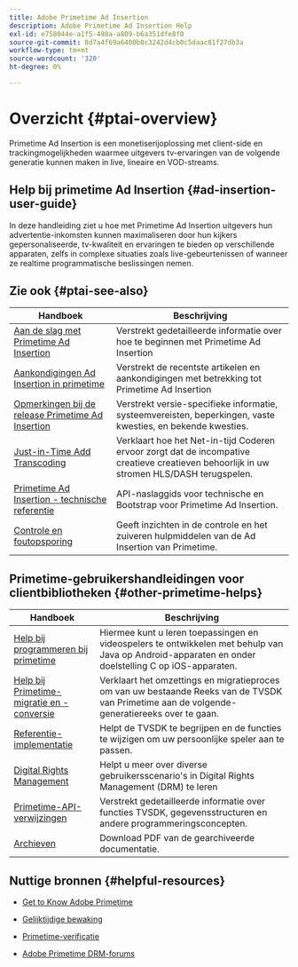 ```yaml
---
title: Adobe Primetime Ad Insertion
description: Adobe Primetime Ad Insertion Help
exl-id: e758044e-a1f5-498a-a809-b6a351dfe8f0
source-git-commit: 8d7a4f69a6400b0c3242d4cb0c5daac81f27db3a
workflow-type: tm+mt
source-wordcount: '320'
ht-degree: 0%

---
```


# Overzicht {#ptai-overview}

Primetime Ad Insertion is een monetiserijoplossing met client-side en trackingmogelijkheden waarmee uitgevers tv-ervaringen van de volgende generatie kunnen maken in live, lineaire en VOD-streams.

## Help bij primetime Ad Insertion {#ad-insertion-user-guide}

In deze handleiding ziet u hoe met Primetime Ad Insertion uitgevers hun advertentie-inkomsten kunnen maximaliseren door hun kijkers gepersonaliseerde, tv-kwaliteit en ervaringen te bieden op verschillende apparaten, zelfs in complexe situaties zoals live-gebeurtenissen of wanneer ze realtime programmatische beslissingen nemen.

## Zie ook {#ptai-see-also}

| Handboek | Beschrijving |
|---|---|
| [Aan de slag met Primetime Ad Insertion](getting-started/get-started-overview.md) | Verstrekt gedetailleerde informatie over hoe te beginnen met Primetime Ad Insertion |
| [Aankondigingen Ad Insertion in primetime](announcements/overview.md) | Verstrekt de recentste artikelen en aankondigingen met betrekking tot Primetime Ad Insertion |
| [Opmerkingen bij de release Primetime Ad Insertion](../release-notes/ptai-20x-release-notes.md) | Verstrekt versie-specifieke informatie, systeemvereisten, beperkingen, vaste kwesties, en bekende kwesties. |
| [Just-in-Time Add Transcoding](just-in-time-transcoding/jit-transcoding-overview.md) | Verklaart hoe het Net-in-tijd Coderen ervoor zorgt dat de incompative creatieve creatieven behoorlijk in uw stromen HLS/DASH terugspelen. |
| [Primetime Ad Insertion - technische referentie](/help/primetime-ad-insertion/technical-reference/bootstrap-api.md) | API-naslaggids voor technische en Bootstrap voor Primetime Ad Insertion. |
| [Controle en foutopsporing](/help/primetime-ad-insertion/performance-monitoring-debugging-reporting/performance-overview.md) | Geeft inzichten in de controle en het zuiveren hulpmiddelen van de Ad Insertion van Primetime. |

## Primetime-gebruikershandleidingen voor clientbibliotheken {#other-primetime-helps}

| Handboek | Beschrijving |
|---|---|
| [Help bij programmeren bij primetime](../programming/home.md) | Hiermee kunt u leren toepassingen en videospelers te ontwikkelen met behulp van Java op Android-apparaten en onder doelstelling C op iOS-apparaten. |
| [Help bij Primetime-migratie en -conversie](../migration-guides/home.md) | Verklaart het omzettings en migratieproces om van uw bestaande Reeks van de TVSDK van Primetime aan de volgende-generatiereeks over te gaan. |
| [Referentie-implementatie](../android-reference-implementation/home.md) | Helpt de TVSDK te begrijpen en de functies te wijzigen om uw persoonlijke speler aan te passen. |
| [Digital Rights Management](../digital-rights-management/home.md) | Helpt u meer over diverse gebruikersscenario&#39;s in Digital Rights Management (DRM) te leren |
| [Primetime-API-verwijzingen](../reference/api-references.md) | Verstrekt gedetailleerde informatie over functies TVSDK, gegevensstructuren en andere programmeringsconcepten. |
| [Archieven](https://helpx.adobe.com/primetime/archives.html) | Download PDF van de gearchiveerde documentatie. |

## Nuttige bronnen {#helpful-resources}

* [Get to Know Adobe Primetime](https://www.adobe.com/in/marketing/primetime.html)

* [Gelijktijdige bewaking](https://tve.helpdocsonline.com/concurrency-monitoring-introduction)

* [Primetime-verificatie](https://tve.helpdocsonline.com/home)

* [Adobe Primetime DRM-forums](https://forums.adobe.com/community/adobe_access)

